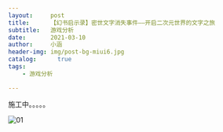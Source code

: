 ```yaml
---
layout:     post
title:      【幻书启示录】密世文字消失事件——开启二次元世界的文字之旅
subtitle:   游戏分析
date:       2021-03-10
author:     小涵
header-img: img/post-bg-miui6.jpg
catalog: 	  true
tags:
    - 游戏分析

---
```

施工中。。。。。

![01]({{site.baseurl}}/img-post/20210303/01.png)
